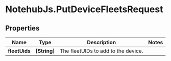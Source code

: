 # NotehubJs.PutDeviceFleetsRequest

## Properties

Name | Type | Description | Notes
------------ | ------------- | ------------- | -------------
**fleetUids** | **[String]** | The fleetUIDs to add to the device. | 


